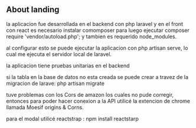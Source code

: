 
## About landing

la aplicacion fue desarrollada en el backend con php laravel y en el front con react
es necesario instalar comomposer para luego ejecutar  composer require 'vendor/autoload.php';
y tambien es requerido node_modules.  

al configurar esto se puede ejecutar la aplicacion  con php artisan serve, lo cual me ejecuta el servidor local de laravel. 

la aplicacion tiene pruebas unitarias en el backend

si la tabla en la base de datos no esta creada se puede crear a travez de la migracion  de larave: php artisan migrate

tuve problemas con los Cors de amazon los cuales no pude corregir, entonces para poder hacer conexion  a la API utilicé
la extencion de chrome llamada Moesif origins & Corns.

para el modal utilicé reactstrap : npm install reactstarp




